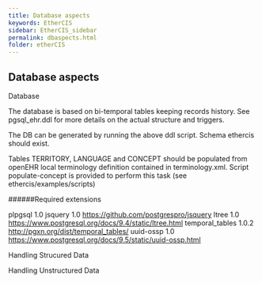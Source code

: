```yaml
---
title: Database aspects
keywords: EtherCIS
sidebar: EtherCIS_sidebar
permalink: dbaspects.html
folder: etherCIS
---
```


## Database aspects

Database

The database is based on bi-temporal tables keeping records history. See pgsql_ehr.ddl for more details on the actual structure and triggers.

The DB can be generated by running the above ddl script. Schema ethercis should exist.

Tables TERRITORY, LANGUAGE and CONCEPT should be populated from openEHR local terminology definition contained in terminology.xml. Script populate-concept is provided to perform this task (see ethercis/examples/scripts)

######Required extensions


plpgsql	1.0	
jsquery	1.0	https://github.com/postgrespro/jsquery
ltree	1.0	https://www.postgresql.org/docs/9.4/static/ltree.html
temporal_tables	1.0.2	http://pgxn.org/dist/temporal_tables/
uuid-ossp	1.0	https://www.postgresql.org/docs/9.5/static/uuid-ossp.html


Handling Strucured Data

Handling Unstructured Data


